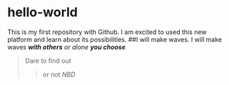 # hello-world
This is my first repository with Github.  I am excited to used this new platform and learn about its possibilities. ##I will make waves.  I will make waves ***with others** or alone **you choose***
>Dare to find out
>>or not
*NBD*
